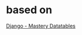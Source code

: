 # based on

[Django - Mastery Datatables](https://www.youtube.com/playlist?list=PLEoCKCuqTqMiwtsXDX4mVfXC1QUU3FDvF)

